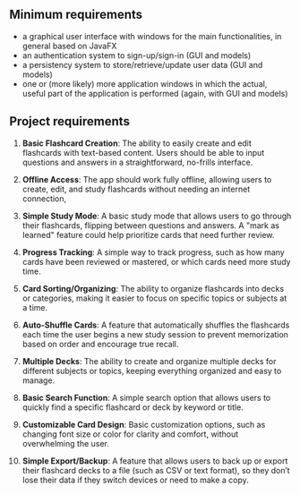 
## Minimum requirements  
- a graphical user interface with windows for the main functionalities, in general based on JavaFX
- an authentication system to sign-up/sign-in (GUI and models)
- a persistency system to store/retrieve/update user data (GUI and models)
- one or (more likely) more application windows in which the actual, useful part of the application is performed (again, with GUI and models)

## Project requirements

1. **Basic Flashcard Creation**: The ability to easily create and edit flashcards with text-based content. Users should be able to input questions and answers in a straightforward, no-frills interface.

2. **Offline Access**: The app should work fully offline, allowing users to create, edit, and study flashcards without needing an internet connection,

3. **Simple Study Mode**: A basic study mode that allows users to go through their flashcards, flipping between questions and answers. A "mark as learned" feature could help prioritize cards that need further review.

4. **Progress Tracking**: A simple way to track progress, such as how many cards have been reviewed or mastered, or which cards need more study time.

5. **Card Sorting/Organizing**: The ability to organize flashcards into decks or categories, making it easier to focus on specific topics or subjects at a time.

6. **Auto-Shuffle Cards**: A feature that automatically shuffles the flashcards each time the user begins a new study session to prevent memorization based on order and encourage true recall.

7. **Multiple Decks**: The ability to create and organize multiple decks for different subjects or topics, keeping everything organized and easy to manage.

8. **Basic Search Function**: A simple search option that allows users to quickly find a specific flashcard or deck by keyword or title.

9. **Customizable Card Design**: Basic customization options, such as changing font size or color for clarity and comfort, without overwhelming the user.

10. **Simple Export/Backup**: A feature that allows users to back up or export their flashcard decks to a file (such as CSV or text format), so they don’t lose their data if they switch devices or need to make a copy.